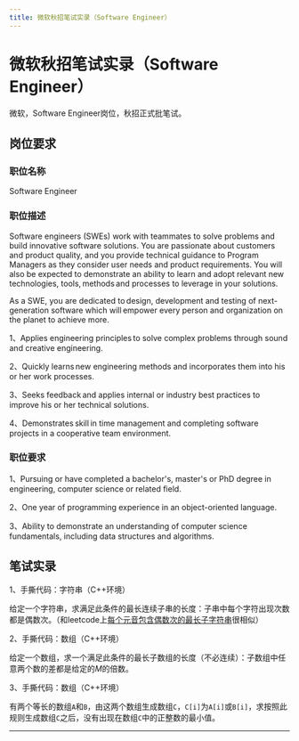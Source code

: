 ```yaml
---
title: 微软秋招笔试实录（Software Engineer）
---
```


# 微软秋招笔试实录（Software Engineer）

<script type="text/javascript" src="/include/head.js"></script>

微软，Software Engineer岗位，秋招正式批笔试。

## 岗位要求

### 职位名称

Software Engineer

### 职位描述

Software engineers (SWEs) work with teammates to solve problems and build innovative software solutions. You are passionate about customers and product quality, and you provide technical guidance to Program Managers as they consider user needs and product requirements. You will also be expected to demonstrate an ability to learn and adopt relevant new technologies, tools, methods and processes to leverage in your solutions.

As a SWE, you are dedicated to design, development and testing of next-generation software which will empower every person and organization on the planet to achieve more.

1、Applies engineering principles to solve complex problems through sound and creative engineering.

2、Quickly learns new engineering methods and incorporates them into his or her work processes.

3、Seeks feedback and applies internal or industry best practices to improve his or her technical solutions.

4、Demonstrates skill in time management and completing software projects in a cooperative team environment.

### 职位要求

1、Pursuing or have completed a bachelor's, master's or PhD degree in engineering, computer science or related field.

2、One year of programming experience in an object-oriented language.

3、Ability to demonstrate an understanding of computer science fundamentals, including data structures and algorithms.

## 笔试实录

1、手撕代码：字符串（C++环境）

给定一个字符串，求满足此条件的最长连续子串的长度：子串中每个字符出现次数都是偶数次。（和leetcode上<a href="https://leetcode.cn/problems/find-the-longest-substring-containing-vowels-in-even-counts">每个元音包含偶数次的最长子字符串</a>很相似）

2、手撕代码：数组（C++环境）

给定一个数组，求一个满足此条件的最长子数组的长度（不必连续）：子数组中任意两个数的差都是给定的$M$的倍数。

3、手撕代码：数组（C++环境）

有两个等长的数组`A`和`B`，由这两个数组生成数组`C`，`C[i]`为`A[i]`或`B[i]`，求按照此规则生成数组`C`之后，没有出现在数组`C`中的正整数的最小值。

---

<script type="text/javascript" src="/include/tail.js"></script>
